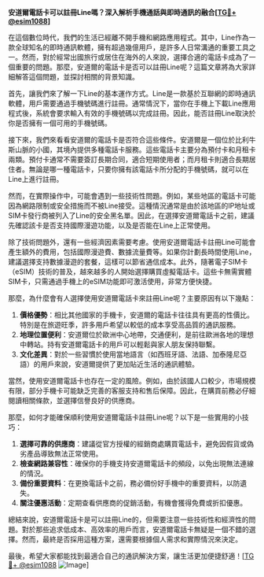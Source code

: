 **安道爾電話卡可以註冊Line嗎？深入解析手機通話與即時通訊的融合[[TG💪+ @esim1088](https://t.me/s/esim1088)]**

在這個數位時代，我們的生活已經離不開手機和網路應用程式。其中，Line作為一款全球知名的即時通訊軟體，擁有超過幾億用戶，是許多人日常溝通的重要工具之一。然而，對於經常出國旅行或居住在海外的人來說，選擇合適的電話卡成為了一個重要的問題。那麼，安道爾的電話卡是否可以註冊Line呢？這篇文章將為大家詳細解答這個問題，並探討相關的背景知識。

首先，讓我們來了解一下Line的基本運作方式。Line是一款基於互聯網的即時通訊軟體，用戶需要通過手機號碼進行註冊。通常情況下，當你在手機上下載Line應用程式後，系統會要求輸入有效的手機號碼以完成註冊。因此，能否註冊Line取決於你是否擁有一個可用的手機號碼。

接下來，我們來看看安道爾的電話卡是否符合這些條件。安道爾是一個位於比利牛斯山脈的小國，其境內提供多種電話卡服務。這些電話卡主要分為預付卡和月租卡兩類。預付卡通常不需要簽訂長期合同，適合短期使用者；而月租卡則適合長期居住者。無論是哪一種電話卡，只要你擁有該電話卡所分配的手機號碼，就可以在Line上進行註冊。

然而，在實際操作中，可能會遇到一些技術性問題。例如，某些地區的電話卡可能因為網路限制或安全措施而不被Line接受。這種情況通常是由於該地區的IP地址或SIM卡發行商被列入了Line的安全黑名單。因此，在選擇安道爾電話卡之前，建議先確認該卡是否支持國際漫遊功能，以及是否能在Line上正常使用。

除了技術問題外，還有一些經濟因素需要考慮。使用安道爾電話卡註冊Line可能會產生額外的費用，包括國際漫遊費、數據流量費等。如果你計劃長時間使用Line，建議選擇支持數據漫遊的套餐，這樣可以節省通信成本。此外，隨著電子SIM卡（eSIM）技術的普及，越來越多的人開始選擇購買虛擬電話卡。這些卡無需實體SIM卡，只需通過手機上的eSIM功能即可激活使用，非常方便快捷。

那麼，為什麼會有人選擇使用安道爾電話卡來註冊Line呢？主要原因有以下幾點：

1. **價格優勢**：相比其他國家的手機卡，安道爾的電話卡往往具有更高的性價比。特別是在旅遊旺季，許多用戶希望以較低的成本享受高品質的通訊服務。
2. **地理位置便利**：安道爾位於歐洲中心地帶，交通便利，是前往歐洲各地的理想中轉站。持有安道爾電話卡的用戶可以輕鬆與家人朋友保持聯繫。
3. **文化差異**：對於一些習慣於使用當地語言（如西班牙語、法語、加泰隆尼亞語）的用戶來說，安道爾提供了更加貼近生活的通訊體驗。

當然，使用安道爾電話卡也存在一定的風險。例如，由於該國人口較少，市場規模有限，部分手機卡可能缺乏完善的客服支持和售后保障。因此，在購買前務必仔細閱讀相關條款，並選擇信譽良好的供應商。

那麼，如何才能確保順利使用安道爾電話卡註冊Line呢？以下是一些實用的小技巧：

1. **選擇可靠的供應商**：建議從官方授權的經銷商處購買電話卡，避免因假貨或偽劣產品導致無法正常使用。
2. **檢查網路兼容性**：確保你的手機支持安道爾電話卡的頻段，以免出現無法連線的情況。
3. **備份重要資料**：在更換電話卡之前，務必備份好手機中的重要資料，以防遺失。
4. **關注優惠活動**：定期查看供應商的促銷活動，有機會獲得免費或折扣優惠。

總結來說，安道爾電話卡是可以註冊Line的，但需要注意一些技術性和經濟性的問題。對於那些追求低成本、高效率的用戶而言，安道爾電話卡無疑是一個不錯的選擇。然而，最終是否採用這種方案，還需要根據個人需求和實際情況來決定。

最後，希望大家都能找到最適合自己的通訊解決方案，讓生活更加便捷舒適！[[TG💪+ @esim1088](https://t.me/s/esim1088) ![Image](https://i.postimg.cc/4NQfJmqS/Snipaste-2025-05-13-00-14-12.png)]